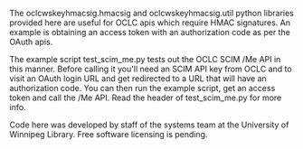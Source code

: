 The oclcwskeyhmacsig.hmacsig and oclcwskeyhmacsig.util python libraries provided here are useful for OCLC apis which require HMAC signatures. An example is obtaining an access token with an authorization code as per the OAuth apis.

The example script test_scim_me.py tests out the OCLC SCIM /Me API in this manner. Before calling it you'll need an SCIM API key from OCLC and to visit an OAuth login URL and get redirected to a URL that will have an authorization code. You can then run the example script, get an access token and call the /Me API. Read the header of test_scim_me.py for more info.

Code here was developed by staff of the systems team at the University of Winnipeg Library. Free software licensing is pending.
